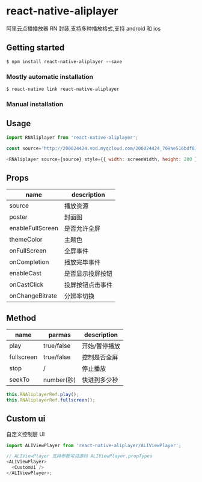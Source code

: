 # react-native-aliplayer

阿里云点播播放器 RN 封装,支持多种播放格式,支持 android 和 ios

## Getting started

`$ npm install react-native-aliplayer --save`

### Mostly automatic installation

`$ react-native link react-native-aliplayer`

### Manual installation

## Usage

```javascript
import RNAliplayer from 'react-native-aliplayer';

const source='http://200024424.vod.myqcloud.com/200024424_709ae516bdf811e6ad39991f76a4df69.f20.mp4'

<RNAliplayer source={source} style={{ width: screenWidth, height: 200 }} />;
```

## Props

| name             | description      |
| ---------------- | ---------------- |
| source           | 播放资源         |
| poster           | 封面图           |
| enableFullScreen | 是否允许全屏     |
| themeColor       | 主题色           |
| onFullScreen     | 全屏事件         |
| onCompletion     | 播放完毕事件     |
| enableCast       | 是否显示投屏按钮 |
| onCastClick      | 投屏按钮点击事件 |
| onChangeBitrate  | 分辨率切换       |

## Method

| name       | parmas     | description   |
| ---------- | ---------- | ------------- |
| play       | true/false | 开始/暂停播放 |
| fullscreen | true/false | 控制是否全屏  |
| stop       | /          | 停止播放      |
| seekTo     | number(秒) | 快进到多少秒  |

```js
this.RNAliplayerRef.play();
this.RNAliplayerRef.fullscreen();
```

## Custom ui

自定义控制层 UI

```javascript
import ALIViewPlayer from 'react-native-aliplayer/ALIViewPlayer';

// ALIViewPlayer 支持参数可见源码 ALIViewPlayer.propTypes
<ALIViewPlayer>
  <CustomUi />
</ALIViewPlayer>;
```
